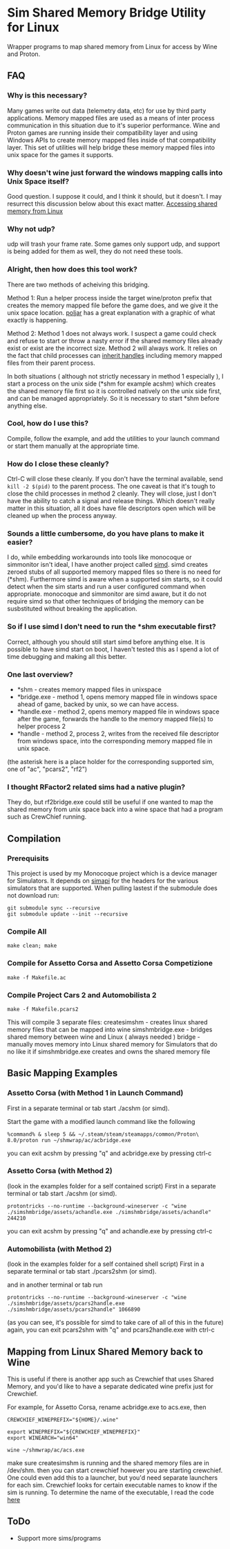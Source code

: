 # Sim Shared Memory Bridge Utility for Linux

Wrapper programs to map shared memory from Linux for access by Wine and Proton.

## FAQ

### Why is this necessary?

Many games write out data (telemetry data, etc) for use by third party applications. Memory mapped files are used as a means of inter process
communication in this situation due to it's superior performance. Wine and Proton games are running inside their compatibility layer and using
Windows APIs to create memory mapped files inside of that compatibility layer. This set of utilities will help bridge these memory mapped files
into unix space for the games it supports.

### Why doesn't wine just forward the windows mapping calls into Unix Space itself?

Good question. I suppose it could, and I think it should, but it doesn't. I may resurrect this discussion below about this exact matter.
[Accessing shared memory from Linux](https://bugs.winehq.org/show_bug.cgi?id=54015)

### Why not udp?

udp will trash your frame rate. Some games only support udp, and support is being added for them as well, they do not need these tools.

### Alright, then how does this tool work?

There are two methods of acheiving this bridging.

Method 1: Run a helper process inside the target wine/proton prefix that creates the memory mapped file before the game does, and we give it the
unix space location. [poljar](https://github.com/poljar/shm-bridge) has a great explanation with a graphic of what exactly is happening.

Method 2: Method 1 does not always work. I suspect a game could check and refuse to start or throw a nasty error if the shared memory files already exist
or exist are the incorrect size. Method 2 will always work. It relies on the fact that child processes can [inherit handles](https://learn.microsoft.com/en-us/windows/win32/procthread/inheritance) including memory mapped files
from their parent process.

In both situations ( although not strictly necessary in method 1 especially ), I start a process on the unix side (*shm for example acshm) which
creates the shared memory file first so it is controlled natively on the unix side first, and can be managed appropriately. So it is necessary
to start *shm before anything else.

### Cool, how do I use this?

Compile, follow the example, and add the utilities to your launch command or start them manually at the appropriate time.

### How do I close these cleanly?

Ctrl-C will close these cleanly. If you don't have the terminal available, send ```kill -2 $(pid)``` to the parent process. The one caveat is that
it's tough to close the child processes in method 2 cleanly. They will close, just I don't have the ability to catch a signal and release things. Which
doesn't really matter in this situation, all it does have file descriptors open which will be cleaned up when the process anyway.

### Sounds a little cumbersome, do you have plans to make it easier?

I do, while embedding workarounds into tools like monocoque or simmonitor isn't ideal, I have another project called [simd](https://github.com/spacefreak18/simapi/tree/master/simd). simd creates zeroed stubs
of all supported memory mapped files so there is no need for (*shm). Furthermore simd is aware when a supported sim starts, so it could detect when
the sim starts and run a user configured command when appropriate. monocoque and simmonitor are simd aware, but it do not require simd so that
other techniques of bridging the memory can be susbstituted without breaking the application.

### So if I use simd I don't need to run the *shm executable first?

Correct, although you should still start simd before anything else. It is possible to have simd start on boot, I haven't tested this as I spend
a lot of time debugging and making all this better.

### One last overview?

+ *shm - creates memory mapped files in unixspace
+ *bridge.exe - method 1, opens memory mapped file in windows space ahead of game, backed by unix, so we can have access.
+ *handle.exe - method 2, opens memory mapped file in windows space after the game, forwards the handle to the memory mapped file(s) to helper process 2
+ *handle - method 2, process 2, writes from the received file descriptor from windows space, into the corresponding memory mapped file in unix space.

(the asterisk here is a place holder for the corresponding supported sim, one of "ac", "pcars2", "rf2")

### I thought RFactor2 related sims had a native plugin?

They do, but rf2bridge.exe could still be useful if one wanted to map the shared memory from unix space back into a wine space that had a program such as
CrewChief running.

## Compilation

### Prerequisits

This project is used by my Monocoque project which is a device manager for Simulators. It depends on [simapi](https://github.com/spacefreak18/simapi) for the headers for the various simulators that are supported. When pulling lastest if the submodule does not download run:
```
git submodule sync --recursive
git submodule update --init --recursive
```
### Compile All
```
make clean; make
```
### Compile for Assetto Corsa and Assetto Corsa Competizione
```
make -f Makefile.ac
```
### Compile Project Cars 2 and Automobilista 2
```
make -f Makefile.pcars2
```
This will compile 3 separate files:
createsimshm - creates linux shared memory files that can be mapped into wine
simshmbridge.exe - bridges shared memory between wine and Linux ( always needed )
bridge - manually moves memory into Linux shared memory for Simulators that do no like it if simshmbridge.exe creates and owns the shared memory file

## Basic Mapping Examples

### Assetto Corsa (with Method 1 in Launch Command)
First in a separate terminal or tab start ./acshm (or simd).

Start the game with a modified launch command like the following
```
%command% & sleep 5 && ~/.steam/steam/steamapps/common/Proton\ 8.0/proton run ~/shmwrap/ac/acbridge.exe
```

you can exit acshm by pressing "q" and acbridge.exe by pressing ctrl-c

### Assetto Corsa (with Method 2)
(look in the examples folder for a self contained script)
First in a separate terminal or tab start ./acshm (or simd).

```
protontricks --no-runtime --background-wineserver -c "wine ./simshmbridge/assets/achandle.exe ./simshmbridge/assets/achandle" 244210
```

you can exit acshm by pressing "q" and achandle.exe by pressing ctrl-c

### Automobilista (with Method 2)
(look in the examples folder for a self contained shell script)
First in a separate terminal or tab start ./pcars2shm (or simd).

and in another terminal or tab run
```
protontricks --no-runtime --background-wineserver -c "wine ./simshmbridge/assets/pcars2handle.exe ./simshmbridge/assets/pcars2handle" 1066890
```
(as you can see, it's possible for simd to take care of all of this in the future)
again, you can exit pcars2shm with "q" and pcars2handle.exe with ctrl-c

## Mapping from Linux Shared Memory back to Wine

This is useful if there is another app such as Crewchief that uses Shared Memory, and you'd like to have a separate dedicated wine prefix just for Crewchief.

For example, for Assetto Corsa, rename acbridge.exe to acs.exe, then
```
CREWCHIEF_WINEPREFIX="${HOME}/.wine"

export WINEPREFIX="${CREWCHIEF_WINEPREFIX}"
export WINEARCH="win64"

wine ~/shmwrap/ac/acs.exe
```
make sure createsimshm is running and the shared memory files are in /dev/shm.
then you can start crewchief however you are starting crewchief. One could even add this to a launcher, but you'd need separate launchers for each sim. Crewchief
looks for certain executable names to know if the sim is running. To determine the name of the executable, I read the code [here](https://gitlab.com/mr_belowski/CrewChiefV4/-/blob/master/CrewChiefV4/GameDefinition.cs)

## ToDo
 - Support more sims/programs
